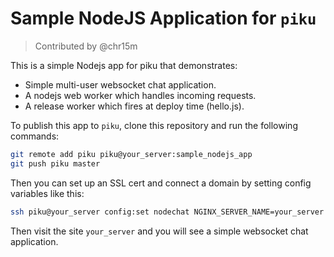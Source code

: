 # Sample NodeJS Application for `piku`

> Contributed by @chr15m

This is a simple Nodejs app for piku that demonstrates:

* Simple multi-user websocket chat application.
* A nodejs web worker which handles incoming requests.
* A release worker which fires at deploy time (hello.js).

To publish this app to `piku`, clone this repository and run the following commands:

```bash
git remote add piku piku@your_server:sample_nodejs_app
git push piku master
```

Then you can set up an SSL cert and connect a domain by setting config variables like this:

```bash
ssh piku@your_server config:set nodechat NGINX_SERVER_NAME=your_server NGINX_HTTPS_ONLY=1
```

Then visit the site `your_server` and you will see a simple websocket chat application.
